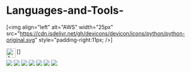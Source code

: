 # Languages-and-Tools-

[<img align="left" alt="AWS" width="25px" src="https://cdn.jsdelivr.net/gh/devicons/devicon/icons/python/python-original.svg" style="padding-right:11px; />]

[<img align="left" alt="AWS" width="25px" src="https://cdn.jsdelivr.net/gh/devicons/devicon/icons/jupyter/jupyter-original.svg"/>]

<img src="https://cdn.jsdelivr.net/gh/devicons/devicon/icons/pandas/pandas-original.svg" />

<img src="https://cdn.jsdelivr.net/gh/devicons/devicon/icons/sqlite/sqlite-original.svg" />

<img src="https://cdn.jsdelivr.net/gh/devicons/devicon/icons/mysql/mysql-original.svg" />

<img src="https://cdn.jsdelivr.net/gh/devicons/devicon/icons/numpy/numpy-original.svg" />

<img src="https://cdn.jsdelivr.net/gh/devicons/devicon/icons/markdown/markdown-original.svg" />

<img src="https://cdn.jsdelivr.net/gh/devicons/devicon/icons/css3/css3-original.svg" />

<img src="https://cdn.jsdelivr.net/gh/devicons/devicon/icons/html5/html5-plain.svg" />
